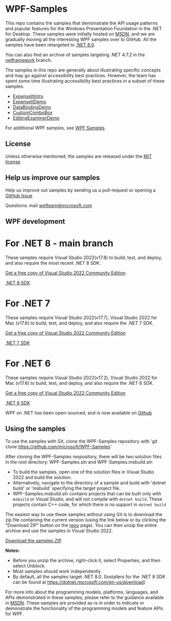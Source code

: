 # WPF-Samples
This repo contains the samples that demonstrate the API usage patterns and popular features for the Windows Presentation Foundation in the .NET for Desktop. These samples were initially hosted on [MSDN](https://msdn.microsoft.com/en-us/library/vstudio/ms771633.aspx), and we are gradually 
moving all the interesting WPF samples over to GitHub. All the samples have been retargeted to  [.NET 8.0](https://dotnet.microsoft.com/en-us/download).

You can also find an archive of samples targeting .NET 4.7.2 in the [netframework](https://github.com/microsoft/WPF-Samples/tree/netframework) branch.

The samples in this repo are generally about illustrating specific concepts and may go against accessibility best practices. However, the team has spent some time illustrating accessibility best practices in a subset of these samples.

* [ExpenseItIntro](https://github.com/microsoft/WPF-Samples/tree/master/Getting%20Started/WalkthroughFirstWPFApp)
* [ExpenseItDemo](https://github.com/microsoft/WPF-Samples/tree/master/Sample%20Applications/ExpenseIt/ExpenseItDemo)
* [DataBindingDemo](https://github.com/microsoft/WPF-Samples/tree/master/Sample%20Applications/DataBindingDemo)
* [CustomComboBox](https://github.com/microsoft/WPF-Samples/tree/master/Sample%20Applications/CustomComboBox)
* [EditingExaminerDemo](https://github.com/microsoft/WPF-Samples/tree/master/Sample%20Applications/EditingExaminerDemo)

For additional WPF samples, see [WPF Samples](https://msdn.microsoft.com/en-us/library/vstudio/ms771633.aspx).

## License
Unless otherwise mentioned, the samples are released under the [MIT license](https://github.com/Microsoft/WPF-Samples/blob/master/LICENSE)

## Help us improve our samples
Help us improve out samples by sending us a pull-request or opening a [GitHub Issue](https://github.com/Microsoft/WPF-Samples/issues)

Questions: mail wpfteam@microsoft.com

## WPF development

# For .NET 8 - main branch

These samples require Visual Studio 2022(v17.8) to build, test, and deploy, and also require the most recent .NET 8 SDK.

   [Get a free copy of Visual Studio 2022 Community Edition](https://www.visualstudio.com/wpf-vs)

   [.NET 8 SDK](https://dotnet.microsoft.com/en-us/download/dotnet/8.0)


# For .NET 7

These samples require Visual Studio 2022(v17.7), Visual Studio 2022 for Mac (v17.6) to build, test, and deploy, and also require the .NET 7 SDK.

   [Get a free copy of Visual Studio 2022 Community Edition](https://www.visualstudio.com/wpf-vs)

   [.NET 7 SDK](https://dotnet.microsoft.com/en-us/download/dotnet/7.0)



# For .NET 6

These samples require Visual Studio 2022(v17.2), Visual Studio 2022 for Mac (v17.6) to build, test, and deploy, and also require the .NET 6 SDK.

   [Get a free copy of Visual Studio 2022 Community Edition](https://www.visualstudio.com/wpf-vs)

   [.NET 6 SDK](https://dotnet.microsoft.com/en-us/download/dotnet/6.0)



WPF on .NET has been open-sourced, and is now available on [Github](https://github.com/dotnet/wpf)



## Using the samples

To use the samples with Git, clone the WPF-Samples repository with 'git clone https://github.com/microsoft/WPF-Samples'

After cloning the WPF-Samples respository, there will be two solution files in the root directory: WPF-Samples.sln and WPF-Samples.msbuild.sln 

* To build the samples, open one of the solution files in Visual Studio 2022 and build the solution.
* Alternatively, navigate to the directory of a sample and build with 'dotnet build' or 'msbuild' specifying the target project file. 
* WPF-Samples.msbuild.sln contains projects that can be built only with `msbuild` or Visual Studio, and will not compile with `dotnet build`. These projects contain C++ code, for which there is no support in `dotnet build`

The easiest way to use these samples without using Git is to download the zip file containing the current version (using the link below or by clicking the "Download ZIP" button on the [repo](https://github.com/microsoft/WPF-Samples?tab=readme-ov-file) page). You can then unzip the entire archive and use the samples in Visual Studio 2022.

   [Download the samples ZIP](../../archive/main.zip)

   **Notes:** 
   * Before you unzip the archive, right-click it, select Properties, and then select Unblock.
   * Most samples should work independently
   * By default, all the samples target .NET 8.0. (Installers for the .NET 8 SDK can be found at <https://dotnet.microsoft.com/en-us/download>)

For more info about the programming models, platforms, languages, and APIs demonstrated in these samples, please refer to the guidance  available in  [MSDN](https://msdn.microsoft.com/en-us/library/ms754130.aspx). These samples are provided as-is in order to indicate or demonstrate the functionality of the programming models and feature APIs for WPF.
